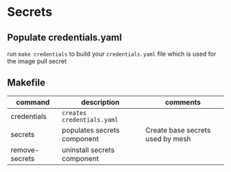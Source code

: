 # Secrets

## Populate credentials.yaml

run `make credentials` to build your `credentials.yaml` file which is used for the image pull secret

## Makefile

| command        | description                 | comments                         |
| -------------- | --------------------------- | -------------------------------- |
| credentials    | `creates credentials.yaml`  |                                  |
| secrets        | populates secrets component | Create base secrets used by mesh |
| remove-secrets | uninstall secrets component |                                  |
